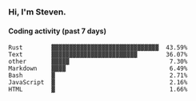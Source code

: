 ### Hi, I'm Steven.

#### Coding activity (past 7 days)
```
Rust        ▓▓▓▓▓▓▓▓▓▓▓▓▓▓▓▓▓▓▓▓▓▓▓▓▓▓▓▓▓▓  43.59%
Text        ▓▓▓▓▓▓▓▓▓▓▓▓▓▓▓▓▓▓▓▓▓▓▓▓        36.07%
other       ▓▓▓▓▓                            7.30%
Markdown    ▓▓▓▓                             6.49%
Bash        ▓                                2.71%
JavaScript  ▓                                2.16%
HTML        ▓                                1.66%
```
